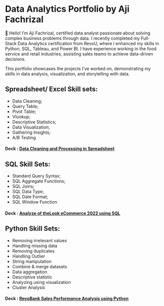 # Data Analytics Portfolio by Aji Fachrizal

👋 Hello! I’m Aji Fachrizal, certified data analyst passionate about solving complex business problems through data. I recently completed my Full-Stack Data Analytics certification from RevoU, where I enhanced my skills in Python, SQL, Tableau, and Power BI. I have experience working in the food service and retail industries, assisting sales teams to achieve data-driven decisions.

This portfolio showcases the projects I’ve worked on, demonstrating my skills in data analysis, visualization, and storytelling with data.

## Spreadsheet/ Excel Skill sets:
-  Data Cleaning;
-  Query Table;
-  Pivot Table;
-  Vlookup;
-  Descriptive Statistics;
-  Data Visualization;
-  Gathering Insights;
-  A/B Testing

#### Deck : [Data Cleaning and Processing in Spreadsheet](https://docs.google.com/presentation/d/1jBzdxCpxHoLH8LkR3NQQnpRGrn7MKvlGMNLrhxVX5gc/edit?usp=sharing)

## SQL Skill Sets:
-  Standard Query Syntax;
-  SQL Aggregate Functions;
-  SQL Joins;
-  SQL Data Type;
-  SQL Date Format;
-  SQL Window Function

#### Deck : [Analyze of theLook eCommerce 2022 using SQL](https://docs.google.com/presentation/d/1gNajJlZW_oqFOmqAY7DjqG4oERAmdy30-Mah4Kg6m7I/edit?usp=sharing)

## Python Skill Sets:
-  Removing irrelevant values
-  Handling missing data
-  Removing duplicates
-  Handling Outlier
-  String manipulation
-  Combine & merge datasets
-  Data aggregation
-  Descriptive statistic
-  Analyzing using visualization
-  Cluster Analysis

#### Deck : [RevoBank Sales Performance Analysis using Python](https://docs.google.com/presentation/d/1uLE1Ge3wbdOb_905rhqtmsiWwqJBE70dwKgt2gSDUmY/edit?usp=sharing)
<!---
Logic-AF/Logic-AF is a ✨ special ✨ repository because its `README.md` (this file) appears on your GitHub profile.
You can click the Preview link to take a look at your changes.
--->
